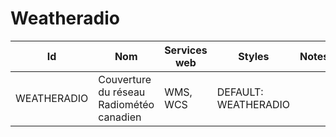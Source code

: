 # Weatheradio

Id          | Nom                                      | Services web | Styles               | Notes
------------|------------------------------------------|--------------|----------------------|------
WEATHERADIO | Couverture du réseau Radiométéo canadien | WMS, WCS     | DEFAULT: WEATHERADIO |      

